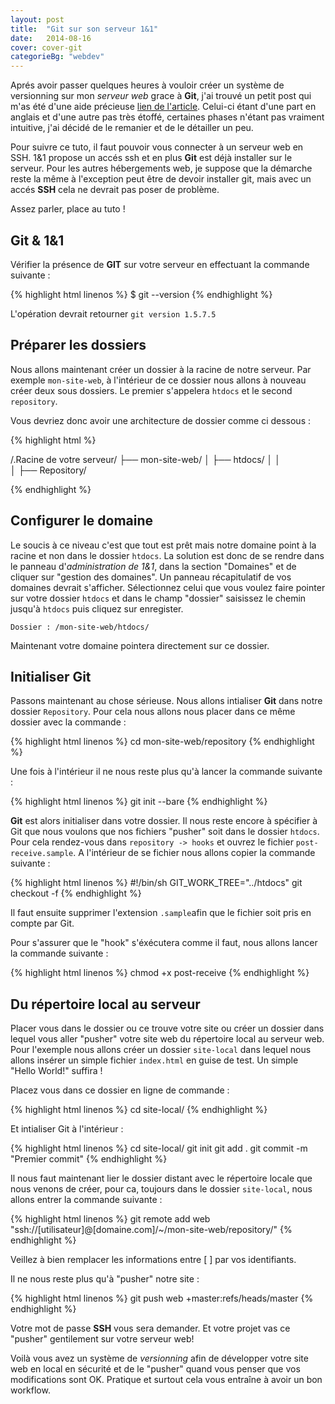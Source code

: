 ```yaml
---
layout: post
title:  "Git sur son serveur 1&1"
date:   2014-08-16
cover: cover-git
categorieBg: "webdev"
---
```

Aprés avoir passer quelques heures à vouloir créer un système de versionning sur mon _serveur web_ grace à **Git**, j'ai trouvé un petit post qui m'as été d'une aide précieuse [lien de l'article](http://blog.johnrbussiculo.com/2012/12/using-git-with-1and1-shared-hosting/). 
Celui-ci étant d'une part en anglais et d'une autre pas très étoffé, certaines phases n'étant pas vraiment intuitive, j'ai décidé de le remanier et de le détailler un peu. 

Pour suivre ce tuto, il faut pouvoir vous connecter à un serveur web en SSH. 1&1 propose un accés ssh et en plus **Git** est déjà installer sur le serveur. Pour les autres hébergements web, je suppose que la démarche reste la même à l'exception peut être de devoir installer git, mais avec un accés **SSH** cela ne devrait pas poser de problème.

Assez parler, place au tuto !

## Git & 1&1

Vérifier la présence de **GIT** sur votre serveur en effectuant la commande suivante :

{% highlight html linenos %}
 $ git --version
{% endhighlight %}

L'opération devrait retourner ```git version 1.5.7.5```

## Préparer les dossiers

Nous allons maintenant créer un dossier à la racine de notre serveur. Par exemple `mon-site-web`, à l'intérieur de ce dossier nous allons à nouveau créer deux sous dossiers. Le premier s'appelera `htdocs` et le second `repository`.

Vous devriez donc avoir une architecture de dossier comme ci dessous :

{% highlight html %}

/.Racine de votre serveur/
├── mon-site-web/
│   ├── htdocs/
│   │  
│   ├── Repository/

{% endhighlight %}

## Configurer le domaine

Le soucis à ce niveau c'est que tout est prêt mais notre domaine point à la racine et non dans le dossier `htdocs`. La solution est donc de se rendre dans le panneau d'_administration de 1&1_, dans la section "Domaines" et de cliquer sur "gestion des domaines". Un panneau récapitulatif de vos domaines devrait s'afficher. Sélectionnez celui que vous voulez faire pointer sur votre dossier `htdocs` et dans le champ "dossier" saisissez le chemin jusqu'à `htdocs` puis cliquez sur enregister.

`Dossier : /mon-site-web/htdocs/`

Maintenant votre domaine pointera directement sur ce dossier.

## Initialiser Git

Passons maintenant au chose sérieuse. Nous allons intialiser **Git** dans notre dossier `Repository`. Pour cela nous allons nous placer dans ce même dossier avec la commande :

{% highlight html linenos %}
cd mon-site-web/repository
{% endhighlight %}

 Une fois à l'intérieur il ne nous reste plus qu'à lancer la commande suivante :

{% highlight html linenos %}
git init --bare
{% endhighlight %}

**Git** est alors initialiser dans votre dossier. Il nous reste encore à spécifier à Git que nous voulons que nos fichiers "pusher" soit dans le dossier `htdocs`. Pour cela rendez-vous dans `repository -> hooks` et ouvrez le fichier `post-receive.sample`. A l'intérieur de se fichier nous allons copier la commande suivante :

{% highlight html linenos %}
#!/bin/sh
GIT_WORK_TREE="../htdocs" git checkout -f
{% endhighlight %}

Il faut ensuite supprimer l'extension `.sample`afin que le fichier soit pris en compte par Git.

Pour s'assurer que le "hook" s'éxécutera comme il faut,  nous allons lancer la commande suivante :

{% highlight html linenos %}
chmod +x post-receive
{% endhighlight %}

## Du répertoire local au serveur

Placer vous dans le dossier ou ce trouve votre site ou créer un dossier dans lequel vous aller "pusher" votre site web du répertoire local au serveur web. Pour l'exemple nous allons créer un dossier `site-local` dans lequel nous allons insérer un simple fichier `index.html` en guise de test. Un simple "Hello World!" suffira !

Placez vous dans ce dossier en ligne de commande :

{% highlight html linenos %}
  cd site-local/
{% endhighlight %}

Et intialiser Git à l'intérieur :

{% highlight html linenos %}
cd site-local/
git init
git add .
git commit -m "Premier commit"
{% endhighlight %}

Il nous faut maintenant lier le dossier distant avec le répertoire locale que nous venons de créer, pour ca, toujours dans le dossier `site-local`, nous allons entrer la commande suivante :

{% highlight html linenos %}
git remote add web "ssh://[utilisateur]@[domaine.com]/~/mon-site-web/repository/"
{% endhighlight %}

Veillez à bien remplacer les informations entre [ ] par vos identifiants.

Il ne nous reste plus qu'à "pusher" notre site :

{% highlight html linenos %}
git push web +master:refs/heads/master
{% endhighlight %}

Votre mot de passe **SSH** vous sera demander. Et votre projet vas ce "pusher" gentilement sur votre serveur web!

Voilà vous avez un système de _versionning_ afin de développer votre site web en local en sécurité et de le &quot;pusher&quot; quand vous penser que vos modifications sont OK. Pratique et surtout cela vous entraîne à avoir un bon workflow.